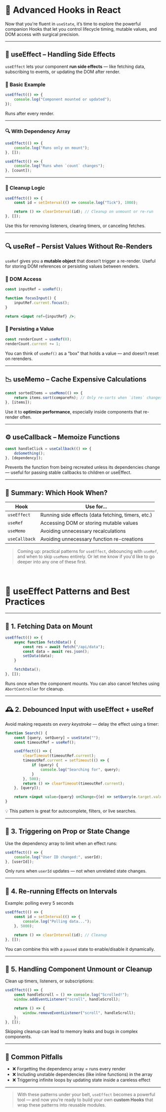 # 🧠 Advanced Hooks in React

Now that you're fluent in `useState`, it’s time to explore the powerful companion Hooks that let you control lifecycle timing, mutable values, and DOM access with surgical precision.

---

## 🔁 useEffect – Handling Side Effects

`useEffect` lets your component **run side effects** — like fetching data, subscribing to events, or updating the DOM after render.

### 🔹 Basic Example

```jsx
useEffect(() => {
	console.log("Component mounted or updated");
});
```

Runs after every render.

---

### 🔍 With Dependency Array

```jsx
useEffect(() => {
	console.log("Runs only on mount");
}, []);
```

```jsx
useEffect(() => {
	console.log("Runs when `count` changes");
}, [count]);
```

---

### 🧼 Cleanup Logic

```jsx
useEffect(() => {
	const id = setInterval(() => console.log("Tick"), 1000);

	return () => clearInterval(id); // Cleanup on unmount or re-run
}, []);
```

Use this for removing listeners, clearing timers, or canceling fetches.

---

## 🔍 useRef – Persist Values Without Re-Renders

`useRef` gives you a **mutable object** that doesn’t trigger a re-render. Useful for storing DOM references or persisting values between renders.

### 🔹 DOM Access

```jsx
const inputRef = useRef();

function focusInput() {
	inputRef.current.focus();
}

return <input ref={inputRef} />;
```

### 🔹 Persisting a Value

```jsx
const renderCount = useRef(0);
renderCount.current += 1;
```

You can think of `useRef()` as a “box” that holds a value — and doesn’t reset on rerenders.

---

## 📉 useMemo – Cache Expensive Calculations

```jsx
const sortedItems = useMemo(() => {
	return items.sort(compareFn); // Only re-sorts when `items` changes
}, [items]);
```

Use it to **optimize performance**, especially inside components that re-render often.

---

## ⚙️ useCallback – Memoize Functions

```jsx
const handleClick = useCallback(() => {
	doSomething();
}, [dependency]);
```

Prevents the function from being recreated unless its dependencies change — useful for passing stable callbacks to children or useEffect.

---

## 🧠 Summary: Which Hook When?

| Hook          | Use for...                                         |
| ------------- | -------------------------------------------------- |
| `useEffect`   | Running side effects (data fetching, timers, etc.) |
| `useRef`      | Accessing DOM or storing mutable values            |
| `useMemo`     | Avoiding unnecessary recalculations                |
| `useCallback` | Avoiding unnecessary function re-creations         |

> Coming up: practical patterns for `useEffect`, debouncing with `useRef`, and when to skip `useMemo` entirely. Or let me know if you'd like to go deeper into any one of these first.

<br>

# 🧪 useEffect Patterns and Best Practices

---

## 🧭 1. Fetching Data on Mount

```jsx
useEffect(() => {
	async function fetchData() {
		const res = await fetch("/api/data");
		const data = await res.json();
		setData(data);
	}

	fetchData();
}, []);
```

Runs once when the component mounts. You can also cancel fetches using `AbortController` for cleanup.

---

## 🕰️ 2. Debounced Input with useEffect + useRef

Avoid making requests on _every keystroke_ — delay the effect using a timer:

```jsx
function Search() {
	const [query, setQuery] = useState("");
	const timeoutRef = useRef();

	useEffect(() => {
		clearTimeout(timeoutRef.current);
		timeoutRef.current = setTimeout(() => {
			if (query) {
				console.log("Searching for", query);
			}
		}, 500);
		return () => clearTimeout(timeoutRef.current);
	}, [query]);

	return <input value={query} onChange={(e) => setQuery(e.target.value)} />;
}
```

💡 This pattern is great for autocomplete, filters, or live searches.

---

## 🎯 3. Triggering on Prop or State Change

Use the dependency array to limit when an effect runs:

```jsx
useEffect(() => {
	console.log("User ID changed:", userId);
}, [userId]);
```

Only runs when `userId` updates — not when unrelated state changes.

---

## 🔄 4. Re-running Effects on Intervals

Example: polling every 5 seconds

```jsx
useEffect(() => {
	const id = setInterval(() => {
		console.log("Polling data...");
	}, 5000);

	return () => clearInterval(id); // Cleanup
}, []);
```

You can combine this with a `paused` state to enable/disable it dynamically.

---

## 🧹 5. Handling Component Unmount or Cleanup

Clean up timers, listeners, or subscriptions:

```jsx
useEffect(() => {
	const handleScroll = () => console.log("Scrolled!");
	window.addEventListener("scroll", handleScroll);

	return () => {
		window.removeEventListener("scroll", handleScroll);
	};
}, []);
```

Skipping cleanup can lead to memory leaks and bugs in complex components.

---

## 🚨 Common Pitfalls

- ❌ Forgetting the dependency array = runs every render
- ❌ Including unstable dependencies (like inline functions) in the array
- ❌ Triggering infinite loops by updating state inside a careless effect

---

> With these patterns under your belt, `useEffect` becomes a powerful tool — and now you’re ready to build your own **custom Hooks** that wrap these patterns into reusable modules.
